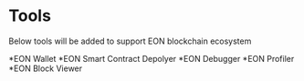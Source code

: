 # Tools
Below tools will be added to support EON blockchain ecosystem

*EON Wallet
*EON Smart Contract Depolyer
*EON Debugger
*EON Profiler
*EON Block Viewer
